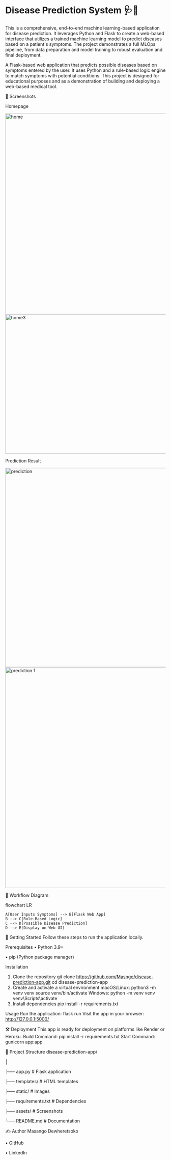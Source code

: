 # Disease Prediction System 🩺🤖
This is a comprehensive, end-to-end machine learning-based application for disease prediction. It leverages Python and Flask to create a web-based interface that utilizes a trained machine learning model to predict diseases based on a patient's symptoms. The project demonstrates a full MLOps pipeline, from data preparation and model training to robust evaluation and final deployment.

A Flask-based web application that predicts possible diseases based on symptoms entered by the user.
It uses Python and a rule-based logic engine to match symptoms with potential conditions.
This project is designed for educational purposes and as a demonstration of building and deploying a web-based medical tool.

📸 Screenshots

Homepage

<img width="1358" height="631" alt="home" src="https://github.com/user-attachments/assets/02813cf7-7a09-44ef-94c2-4ac6d6917944" /> 

<img width="1349" height="438" alt="home3" src="https://github.com/user-attachments/assets/aa2b29c9-b1c3-4120-809e-06aae4ed173a" /> 


 
Prediction Result

<img width="1334" height="626" alt="prediction" src="https://github.com/user-attachments/assets/987b80ca-7946-4924-a490-0fbc76c4a189" />

<img width="1276" height="694" alt="prediction 1" src="https://github.com/user-attachments/assets/30eeab55-1bd5-4487-971e-160677d1de52" />



 
 

 


🧠 Workflow Diagram

flowchart LR

    A[User Inputs Symptoms] --> B[Flask Web App]
    B --> C[Rule-Based Logic]
    C --> D[Possible Disease Prediction]
    D --> E[Display on Web UI]

🚀 Getting Started
Follow these steps to run the application locally.

Prerequisites
•	Python 3.9+

•	pip (Python package manager)

Installation
1.	Clone the repository
git clone https://github.com/Masngo/disease-prediction-app.git
cd disease-prediction-app
2.	Create and activate a virtual environment
macOS/Linux:
python3 -m venv venv
source venv/bin/activate
Windows:
python -m venv venv
venv\Scripts\activate
3.	Install dependencies
pip install -r requirements.txt

Usage
Run the application:
flask run
Visit the app in your browser:
http://127.0.0.1:5000/

🛠️ Deployment
This app is ready for deployment on platforms like Render or Heroku.
Build Command:
pip install -r requirements.txt
Start Command:
gunicorn app:app

📂 Project Structure
disease-prediction-app/

│

├── app.py                 # Flask application

├── templates/             # HTML templates

├── static/                # Images

├── requirements.txt       # Dependencies

├── assets/                # Screenshots

└── README.md              # Documentation

✍️ Author
Masango Dewheretsoko

•	GitHub

•	LinkedIn


